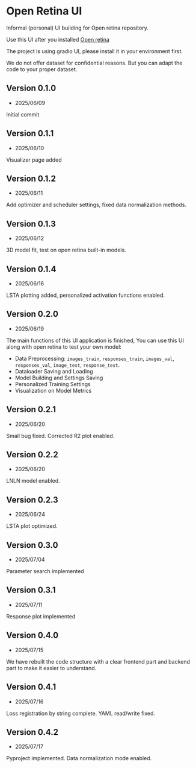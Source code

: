 # Open Retina UI

Informal (personal) UI building for Open retina repository.

Use this UI after you installed [Open retina](https://github.com/open-retina/open-retina)

The project is using gradio UI, please install it in your environment first.

We do not offer dataset for confidential reasons. But you can adapt the code to your proper dataset.

## Version 0.1.0

- 2025/06/09

Initial commit

## Version 0.1.1

- 2025/06/10

Visualizer page added

## Version 0.1.2

- 2025/06/11

Add optimizer and scheduler settings, fixed data normalization methods.

## Version 0.1.3

- 2025/06/12

3D model fit, test on open retina built-in models.

## Version 0.1.4

- 2025/06/16

LSTA plotting added, personalized activation functions enabled.

## Version 0.2.0

- 2025/06/19

The main functions of this UI application is finished, You can use this UI along with open retina to test your own model:

- Data Preprocessing: `images_train`, `responses_train`, `images_val`, `responses_val`, `image_test`, `response_test`.
- Dataloader Saving and Loading
- Model Building and Settings Saving
- Personalized Training Settings
- Visualization on Model Metrics

## Version 0.2.1

- 2025/06/20

Small bug fixed. Corrected R2 plot enabled.

## Version 0.2.2

- 2025/06/20

LNLN model enabled.

## Version 0.2.3

- 2025/06/24

LSTA plot optimized.

## Version 0.3.0

- 2025/07/04

Parameter search implemented

## Version 0.3.1

- 2025/07/11

Response plot implemented

## Version 0.4.0

- 2025/07/15

We have rebuilt the code structure with a clear frontend part and backend part to make it easier to understand.

## Version 0.4.1

- 2025/07/16

Loss registration by string complete. YAML read/write fixed.

## Version 0.4.2

- 2025/07/17

Pyproject implemented. Data normalization mode enabled.